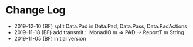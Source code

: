 # Change Log

- 2019-12-10 (BF) split Data.Pad in Data.Pad, Data.Pass, Data.PadActions
- 2019-11-18 (BF) add transmit :: MonadIO m => PAD -> ReportT m String
- 2019-11-05 (BF) initial version


